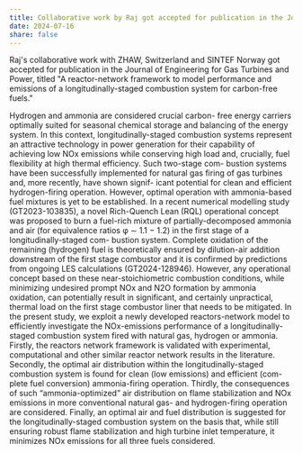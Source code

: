 ```yaml
---
title: Collaborative work by Raj got accepted for publication in the Journal of Engineering for Gas Turbines and Power
date: 2024-07-16
share: false
---
```

Raj's collaborative work with ZHAW, Switzerland and SINTEF Norway got accepted for publication in the Journal of Engineering for Gas Turbines and Power, titled "A reactor-network framework to model performance and emissions of a longitudinally-staged combustion system for carbon-free fuels."


<!--more-->
Hydrogen and ammonia are considered crucial carbon- free energy carriers optimally suited for seasonal chemical storage and balancing of the energy system. In this context, longitudinally-staged combustion systems represent an attractive technology in power generation for their capability of achieving low NOx emissions while conserving high load and, crucially, fuel flexibility at high thermal efficiency. Such two-stage com- bustion systems have been successfully implemented for natural gas firing of gas turbines and, more recently, have shown signif- icant potential for clean and efficient hydrogen-firing operation. However, optimal operation with ammonia-based fuel mixtures is yet to be established. In a recent numerical modelling study (GT2023-103835), a novel Rich-Quench Lean (RQL) operational concept was proposed to burn a fuel-rich mixture of partially-decomposed ammonia and air (for equivalence ratios φ ∼ 1.1 − 1.2) in the first stage of a longitudinally-staged com- bustion system. Complete oxidation of the remaining (hydrogen) fuel is theoretically ensured by dilution-air addition downstream of the first stage combustor and it is confirmed by predictions from ongoing LES calculations (GT2024-128946). However, any operational concept based on these near-stoichiometric combustion conditions, while minimizing undesired prompt NOx and N2O formation by ammonia oxidation, can potentially result in significant, and certainly unpractical, thermal load on the first stage combustor liner that needs to be mitigated. In the present study, we exploit a newly developed reactors-network model to efficiently investigate the NOx-emissions performance of a longitudinally-staged combustion system fired with natural gas, hydrogen or ammonia. Firstly, the reactors network framework is validated with experimental, computational and other similar reactor network results in the literature. Secondly, the optimal air distribution within the longitudinally-staged combustion system is found for clean (low emissions) and efficient (com- plete fuel conversion) ammonia-firing operation. Thirdly, the consequences of such “ammonia-optimized” air distribution on flame stabilization and NOx emissions in more conventional natural gas- and hydrogen-firing operation are considered. Finally, an optimal air and fuel distribution is suggested for the longitudinally-staged combustion system on the basis that, while still ensuring robust flame stabilization and high turbine inlet temperature, it minimizes NOx emissions for all three fuels considered.
